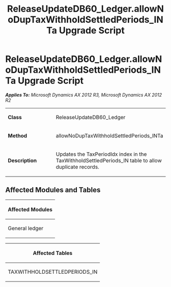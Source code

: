 ﻿---
title: ReleaseUpdateDB60_Ledger.allowNoDupTaxWithholdSettledPeriods_INTa Upgrade Script
TOCTitle: ReleaseUpdateDB60_Ledger.allowNoDupTaxWithholdSettledPeriods_INTa Upgrade Script
ms:assetid: 103983d2-319d-abb9-c90c-50a981cc8c93
ms:mtpsurl: https://msdn.microsoft.com/en-us/library/JJ735774(v=AX.60)
ms:contentKeyID: 49706672
ms.date: 05/18/2015
mtps_version: v=AX.60
---

# ReleaseUpdateDB60\_Ledger.allowNoDupTaxWithholdSettledPeriods\_INTa Upgrade Script 


_**Applies To:** Microsoft Dynamics AX 2012 R3, Microsoft Dynamics AX 2012 R2_

<table>
<colgroup>
<col style="width: 50%" />
<col style="width: 50%" />
</colgroup>
<tbody>
<tr class="odd">
<td><p><strong>Class</strong></p></td>
<td><p>ReleaseUpdateDB60_Ledger</p></td>
</tr>
<tr class="even">
<td><p><strong>Method</strong></p></td>
<td><p>allowNoDupTaxWithholdSettledPeriods_INTa</p></td>
</tr>
<tr class="odd">
<td><p><strong>Description</strong></p></td>
<td><p>Updates the TaxPeriodIdx index in the TaxWithholdSettledPeriods_IN table to allow duplicate records.</p></td>
</tr>
</tbody>
</table>


## Affected Modules and Tables

<table>
<colgroup>
<col style="width: 100%" />
</colgroup>
<thead>
<tr class="header">
<th><p>Affected Modules</p></th>
</tr>
</thead>
<tbody>
<tr class="odd">
<td><p>General ledger</p></td>
</tr>
</tbody>
</table>


<table>
<colgroup>
<col style="width: 100%" />
</colgroup>
<thead>
<tr class="header">
<th><p>Affected Tables</p></th>
</tr>
</thead>
<tbody>
<tr class="odd">
<td><p>TAXWITHHOLDSETTLEDPERIODS_IN</p></td>
</tr>
</tbody>
</table>

  


